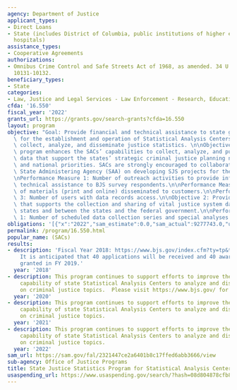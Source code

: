 ```yaml
---
agency: Department of Justice
applicant_types:
- Direct Loans
- State (includes District of Columbia, public institutions of higher education and
  hospitals)
assistance_types:
- Cooperative Agreements
authorizations:
- Omnibus Crime Control and Safe Streets Act of 1968, as amended. 34 U.S.C. &sect;
  10131-10132.
beneficiary_types:
- State
categories:
- Law, Justice and Legal Services - Law Enforcement - Research, Education, Training
cfda: '16.550'
fiscal_year: '2022'
grants_url: https://grants.gov/search-grants?cfda=16.550
layout: program
objective: "Goal: Provide financial and technical assistance to state governments\
  \ for the establishment and operation of Statistical Analysis Centers (SACs) to\
  \ collect, analyze, and disseminate justice statistics. \n\nObjective 1: The SJS\
  \ program enhances the SACs’ capabilities to collect, analyze, and publish statistical\
  \ data that support the states’ strategic criminal justice planning needs and BJS\
  \ and national priorities. SACs are strongly encouraged to collaborate with their\
  \ State Administering Agency (SAA) on developing SJS projects for the fiscal year.\n\
  \nPerformance Measure 1: Number of outreach activities to provide information and\
  \ technical assistance to BJS survey respondents.\n\nPerformance Measure 2: Number\
  \ of materials (print and online) disseminated to customers.\n\nPerformance Measure\
  \ 3: Number of users with data records access.\n\nObjective 2: Provide a mechanism\
  \ that supports the collection and sharing of vital justice system data among the\
  \ states and between the states and the federal government.\n\nPerformance Measure\
  \ 1: Number of scheduled data collection series and special analyses to be conducted."
obligations: '[{"x":"2022","sam_estimate":0.0,"sam_actual":9277743.0,"usa_spending_actual":7127929.68},{"x":"2023","sam_estimate":0.0,"sam_actual":0.0,"usa_spending_actual":4567663.49},{"x":"2024","sam_estimate":0.0,"sam_actual":0.0,"usa_spending_actual":0.0}]'
permalink: /program/16.550.html
popular_name: (SACs)
results:
- description: 'Fiscal Year 2018: https://www.bjs.gov/index.cfm?ty=tp&tid=48#state.
    It is anticipated that 40 applications will be received and 40 awards will be
    granted in FY 2019.'
  year: '2018'
- description: This program continues to support efforts to improve the capacity and
    capability of state Statistical Analysis Centers to analyze and disseminate data
    on criminal justice topics.  Please visit https://www.bjs.gov/ for details.
  year: '2020'
- description: This program continues to support efforts to improve the capacity and
    capability of state Statistical Analysis Centers to analyze and disseminate data
    on criminal justice topics.
  year: '2021'
- description: This program continues to support efforts to improve the capacity and
    capability of state Statistical Analysis Centers to analyze and disseminate data
    on criminal justice topics.
  year: '2022'
sam_url: https://sam.gov/fal/2321447ce2a6401b8c17ffed6abb3666/view
sub-agency: Office of Justice Programs
title: State Justice Statistics Program for Statistical Analysis Centers
usaspending_url: https://www.usaspending.gov/search/?hash=08d804878cfb8751c0bb3ae53b5ae890
---
```

